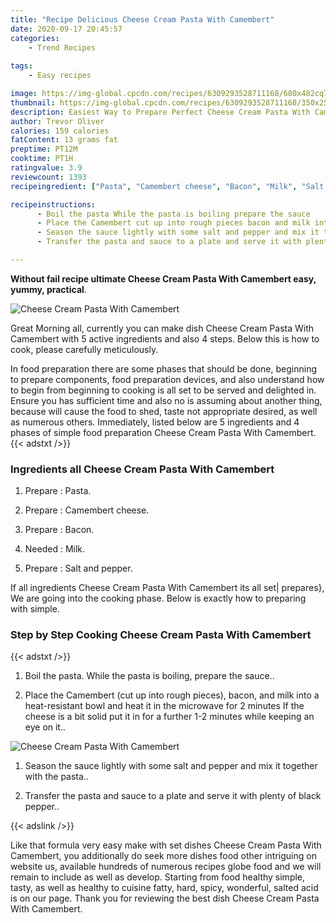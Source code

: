 ```yaml
---
title: "Recipe Delicious Cheese Cream Pasta With Camembert"
date: 2020-09-17 20:45:57
categories:
    - Trend Recipes
    
tags:
    - Easy recipes

image: https://img-global.cpcdn.com/recipes/6309293528711168/680x482cq70/cheese-cream-pasta-with-camembert-recipe-main-photo.jpg
thumbnail: https://img-global.cpcdn.com/recipes/6309293528711168/350x250cq70/cheese-cream-pasta-with-camembert-recipe-main-photo.jpg
description: Easiest Way to Prepare Perfect Cheese Cream Pasta With Camembert with 5 ingredients and 4 stages of easy cooking.
author: Trevor Oliver
calories: 159 calories
fatContent: 13 grams fat
preptime: PT12M
cooktime: PT1H
ratingvalue: 3.9
reviewcount: 1393
recipeingredient: ["Pasta", "Camembert cheese", "Bacon", "Milk", "Salt and pepper"]

recipeinstructions: 
      - Boil the pasta While the pasta is boiling prepare the sauce 
      - Place the Camembert cut up into rough pieces bacon and milk into a heatresistant bowl and heat it in the microwave for 2 minutes If the cheese is a bit solid put it in for a further 12 minutes while keeping an eye on it 
      - Season the sauce lightly with some salt and pepper and mix it together with the pasta 
      - Transfer the pasta and sauce to a plate and serve it with plenty of black pepper

---
```




**Without fail recipe ultimate Cheese Cream Pasta With Camembert easy, yummy, practical**. 


![Cheese Cream Pasta With Camembert](https://img-global.cpcdn.com/recipes/6309293528711168/680x482cq70/cheese-cream-pasta-with-camembert-recipe-main-photo.jpg "Cheese Cream Pasta With Camembert")




Great Morning all, currently you can make dish Cheese Cream Pasta With Camembert with 5 active ingredients and also 4 steps. Below this is how to cook, please carefully meticulously.

In food preparation there are some phases that should be done, beginning to prepare components, food preparation devices, and also understand how to begin from beginning to cooking is all set to be served and delighted in. Ensure you has sufficient time and also no is assuming about another thing, because will cause the food to shed, taste not appropriate desired, as well as numerous others. Immediately, listed below are 5 ingredients and 4 phases of simple food preparation Cheese Cream Pasta With Camembert.
{{< adstxt />}}

### Ingredients all Cheese Cream Pasta With Camembert


1. Prepare  : Pasta.

1. Prepare  : Camembert cheese.

1. Prepare  : Bacon.

1. Needed  : Milk.

1. Prepare  : Salt and pepper.



If all ingredients Cheese Cream Pasta With Camembert its all set| prepares}, We are going into the cooking phase. Below is exactly how to preparing with simple.

### Step by Step Cooking Cheese Cream Pasta With Camembert

{{< adstxt />}}


1. Boil the pasta. While the pasta is boiling, prepare the sauce..



1. Place the Camembert (cut up into rough pieces), bacon, and milk into a heat-resistant bowl and heat it in the microwave for 2 minutes If the cheese is a bit solid put it in for a further 1-2 minutes while keeping an eye on it..



![Cheese Cream Pasta With Camembert](https://img-global.cpcdn.com/steps/6089140094369792/160x128cq70/cheese-cream-pasta-with-camembert-recipe-step-2-photo.jpg" "Cheese Cream Pasta With Camembert")



1. Season the sauce lightly with some salt and pepper and mix it together with the pasta..



1. Transfer the pasta and sauce to a plate and serve it with plenty of black pepper..





{{< adslink />}}

Like that formula very easy make with set dishes Cheese Cream Pasta With Camembert, you additionally do seek more dishes food other intriguing on website us, available hundreds of numerous recipes globe food and we will remain to include as well as develop. Starting from food healthy simple, tasty, as well as healthy to cuisine fatty, hard, spicy, wonderful, salted acid is on our page. Thank you for reviewing the best dish Cheese Cream Pasta With Camembert.
